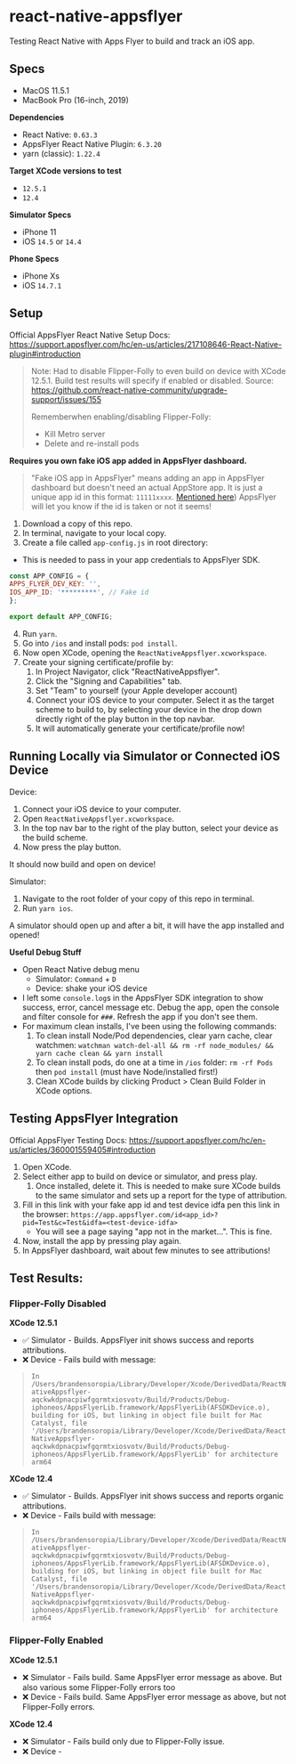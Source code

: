 # react-native-appsflyer

Testing React Native with Apps Flyer to build and track an iOS app.

## Specs
- MacOS 11.5.1
- MacBook Pro (16-inch, 2019)

**Dependencies**
- React Native: `0.63.3`
- AppsFlyer React Native Plugin: `6.3.20`
- yarn (classic): `1.22.4`

**Target XCode versions to test**
- `12.5.1`
- `12.4`

**Simulator Specs**
- iPhone 11
- iOS `14.5` or `14.4`

**Phone Specs**
- iPhone Xs
- iOS `14.7.1`

## Setup

Official AppsFlyer React Native Setup Docs: https://support.appsflyer.com/hc/en-us/articles/217108646-React-Native-plugin#introduction

> Note: Had to disable Flipper-Folly to even build on device with XCode 12.5.1.
> Build test results will specify if enabled or disabled.
> Source: https://github.com/react-native-community/upgrade-support/issues/155
>
> Rememberwhen enabling/disabling Flipper-Folly:
> - Kill Metro server
> - Delete and re-install pods

**Requires you own fake iOS app added in AppsFlyer dashboard.**

> "Fake iOS app in AppsFlyer" means adding an app in AppsFlyer dashboard but doesn't need an actual AppStore app.
> It is just a unique app id in this format: `11111xxxx`. [Mentioned here](https://support.appsflyer.com/hc/en-us/articles/360001559405#debug-apps-creating-an-ios-test-app))
> AppsFlyer will let you know if the id is taken or not it seems!

1. Download a copy of this repo.
2. In terminal, navigate to your local copy.
3. Create a file called `app-config.js` in root directory:
  - This is needed to pass in your app credentials to AppsFlyer SDK.

```javascript
const APP_CONFIG = {
APPS_FLYER_DEV_KEY: '',
IOS_APP_ID: '*********', // Fake id
};

export default APP_CONFIG;
```

4. Run `yarn`.
5. Go into `/ios` and install pods: `pod install`.
6. Now open XCode, opening the `ReactNativeAppsflyer.xcworkspace`.
7. Create your signing certificate/profile by:
    1. In Project Navigator, click "ReactNativeAppsflyer".
    1. Click the "Signing and Capabilities" tab.
    1. Set "Team" to yourself (your Apple developer account)
    1. Connect your iOS device to your computer. Select it as the target scheme to build to, by selecting your device in the drop down directly right of the play button in the top navbar.
    1. It will automatically generate your certificate/profile now!

## Running Locally via Simulator or Connected iOS Device

Device: 
1. Connect your iOS device to your computer.
1. Open `ReactNativeAppsflyer.xcworkspace`.
1. In the top nav bar to the right of the play button, select your device as the build scheme.
1. Now press the play button. 
   
It should now build and open on device!

Simulator:
1. Navigate to the root folder of your copy of this repo in terminal.
1. Run `yarn ios`.

A simulator should open up and after a bit, it will have the app installed and opened!

**Useful Debug Stuff**
-  Open React Native debug menu
   - Simulator: `Command` + `D`
   - Device: shake your iOS device
- I left some `console.log`s in the AppsFlyer SDK integration to show success, error, cancel message etc. Debug the app, open the console and filter console for `###`. Refresh the app if you don't see them.
- For maximum clean installs, I've been using the following commands:
  1. To clean install Node/Pod dependencies, clear yarn cache, clear watchmen:
   `watchman watch-del-all && rm -rf node_modules/ && yarn cache clean && yarn install`
  2. To clean install pods, do one at a time in `/ios` folder: 
     `rm -rf Pods` then `pod install` (must have Node/installed first!)
  3. Clean XCode builds by clicking Product > Clean Build Folder in XCode options.

## Testing AppsFlyer Integration

Official AppsFlyer Testing Docs: https://support.appsflyer.com/hc/en-us/articles/360001559405#introduction

1. Open XCode.
1. Select either app to build on device or simulator, and press play.
   1. Once installed, delete it. This is needed to make sure XCode builds to the same simulator and sets up a report for the type of attribution.
1. Fill in this link with your fake app id and test device idfa pen this link in the browser:
`https://app.appsflyer.com/id<app_id>?pid=Test&c=Test&idfa=<test-device-idfa>`
   - You will see a page saying "app not in the market...". This is fine.
1. Now, install the app by pressing play again.
1. In AppsFlyer dashboard, wait about few minutes to see attributions!

## Test Results:

### Flipper-Folly Disabled

**XCode 12.5.1**
- ✅ Simulator - Builds. AppsFlyer init shows success and reports attributions.
- ❌ Device - Fails build with message:
> ```In /Users/brandensoropia/Library/Developer/Xcode/DerivedData/ReactNativeAppsflyer-aqckwkdpnacpiwfgqrmtxiosvotv/Build/Products/Debug-iphoneos/AppsFlyerLib.framework/AppsFlyerLib(AFSDKDevice.o), building for iOS, but linking in object file built for Mac Catalyst, file '/Users/brandensoropia/Library/Developer/Xcode/DerivedData/ReactNativeAppsflyer-aqckwkdpnacpiwfgqrmtxiosvotv/Build/Products/Debug-iphoneos/AppsFlyerLib.framework/AppsFlyerLib' for architecture arm64```

**XCode 12.4**
- ✅ Simulator - Builds. AppsFlyer init shows success and reports organic attributions.
- ❌ Device - Fails build with message:
> ```In /Users/brandensoropia/Library/Developer/Xcode/DerivedData/ReactNativeAppsflyer-aqckwkdpnacpiwfgqrmtxiosvotv/Build/Products/Debug-iphoneos/AppsFlyerLib.framework/AppsFlyerLib(AFSDKDevice.o), building for iOS, but linking in object file built for Mac Catalyst, file '/Users/brandensoropia/Library/Developer/Xcode/DerivedData/ReactNativeAppsflyer-aqckwkdpnacpiwfgqrmtxiosvotv/Build/Products/Debug-iphoneos/AppsFlyerLib.framework/AppsFlyerLib' for architecture arm64```

### Flipper-Folly Enabled

**XCode 12.5.1**
- ❌ Simulator - Fails build. Same AppsFlyer error message as above. But also various some Flipper-Folly errors too
- ❌ Device - Fails build. Same AppsFlyer error message as above, but not Flipper-Folly errors.

**XCode 12.4**
- ❌ Simulator - Fails build only due to Flipper-Folly issue.
- ❌ Device - 
